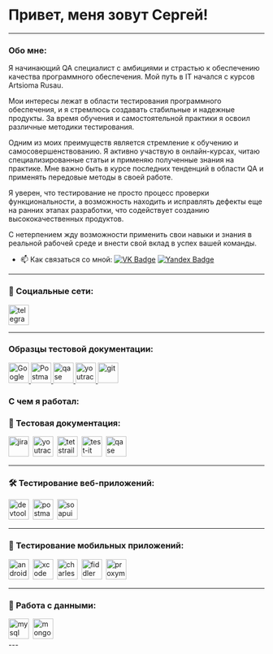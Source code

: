 # Привет, меня зовут Cергей!

---

###  Обо мне:



 Я начинающий QA специалист с амбициями и страстью к обеспечению качества программного обеспечения. Мой путь в IT начался с курсов Artsiomа Rusau.

Мои интересы лежат в области тестирования программного обеспечения, и я стремлюсь создавать стабильные и надежные продукты. За время обучения и самостоятельной практики я освоил различные методики тестирования.

Одним из моих преимуществ является стремление к обучению и самосовершенствованию. Я активно участвую в онлайн-курсах, читаю специализированные статьи и применяю полученные знания на практике. Мне важно быть в курсе последних тенденций в области QA и применять передовые методы в своей работе.

Я уверен, что тестирование не просто процесс проверки функциональности, а возможность находить и исправлять дефекты еще на ранних этапах разработки, что содействует созданию высококачественных продуктов.

С нетерпением жду возможности применить свои навыки и знания в реальной рабочей среде и внести свой вклад в успех вашей команды.


- 📫 Как связаться со мной:
 [![VK Badge](https://img.shields.io/badge/vk-Сергей_Казаков-blue)](https://vk.com/cerega2014) [![Yandex Badge](https://img.shields.io/badge/-Yandex-red?style=flat&logo=Yandex&logoColor=white)](cerega193@yandex.ru)

---

### 🤝 Социальные сети:

  <div id="badges">
    <a href="https://t.me/Cerega2014" target="_blank">
      <img src="https://cdn-icons-png.flaticon.com/512/2111/2111646.png" width="40" height="40" alt="telegram" />
    </a>
  </div>

---
### Образцы тестовой документации:

<a href="https://drive.google.com/drive/folders/1dg74TiGDVsJaXvrRWT5XkXXH5imM_PFe" target="_blank">
  <img src="https://cdn.icon-icons.com/icons2/1011/PNG/512/Google_Drive_icon-icons.com_75713.png" width="40" height="40" alt="Google Drive" />
</a>
<a href="https://www.postman.com/interstellar-star-287250/workspace/12/collection/26044076-51cbb310-2c21-4bc6-bbfe-359fdc7c3ef3?action=share&creator=26044076" target="_blank">
  <img src="https://seeklogo.com/images/P/postman-logo-0087CA0D15-seeklogo.com.png" width="40" height="40" alt="Postman" />
</a>
<a href="https://github.com/cerega2014/qase" target="_blank">
  <img src="https://luna1.co/eb0187.png" width="40" height="40" alt="qase" />
</a>
<a href="https://github.com/cerega2014/youtrack" target="_blank">
  <img src="https://upload.wikimedia.org/wikipedia/commons/thumb/8/8d/YouTrack_Icon.svg/1024px-YouTrack_Icon.svg.png?20200803082248" width="40" height="40" alt="youtrack" />
</a>
<a href="https://github.com/cerega2014/Git" target="_blank">
  <img src="https://cdn-icons-png.flaticon.com/512/4494/4494740.png" width="40" height="40" alt="git" />
</a>


### С чем я работал:

### 📁 Тестовая документация:

<div>
    <img src="https://cdn.jsdelivr.net/gh/devicons/devicon/icons/jira/jira-original.svg" title="jira" alt="jira" width="40" height="40"/>&nbsp
  <img src="https://upload.wikimedia.org/wikipedia/commons/thumb/8/8d/YouTrack_Icon.svg/1024px-YouTrack_Icon.svg.png?20200803082248" title="youtrack" alt="youtrack" width="40" height="40"/>&nbsp
  <img src="https://codahosted.io/packs/21236/unversioned/assets/LOGO/ba1091c59bab89cd2fd0f289622731fe16113d7b00905abe64759c313a4b73b76c1b0426076ed76cb74752234c734131df46992d5b8b48fc13e264240e4f7119f736cfeb64df36ded54b5cbf6198b9cadedf18dd0cac5c7dbcd16e6336c29363cd1292ba" title="testrail" alt="tetstrail" width="40" height="40"/>&nbsp
  <img src="https://docs.testit.software/images/testit_logo_icon.png" title="test-it" alt="test-it" width="40" height="40"/>&nbsp
  <img src="https://luna1.co/eb0187.png" title="qase" alt="qase" width="40" height="40"/>&nbsp
</div>

---

### 🛠 Тестирование веб-приложений:

<div>
  <img src="https://d33wubrfki0l68.cloudfront.net/38b5c953a4667366685d55db55d057c86db1fc54/a0fdc/static/acae6b24d940347661ca901ea07f47c1/chrome-dev-logo-icon.png" title="devtools" alt="devtools" width="40" height="40"/>&nbsp
  <img src="https://seeklogo.com/images/P/postman-logo-0087CA0D15-seeklogo.com.png" title="postman" alt="postman" width="40" height="40"/>&nbsp
  <img src="https://static0.smartbear.co/smartbearbrand/media/images/home/soapui-icon.svg" title="soapui" alt="soapui" width="40" height="40"/>&nbsp
</div>

---

### 📱 Тестирование мобильных приложений:

<div>
  <img src="https://cdn.jsdelivr.net/gh/devicons/devicon/icons/androidstudio/androidstudio-original.svg" title="android-studio" alt="android-studio" width="40" height="40"/>&nbsp
  <img src="https://cdn.jsdelivr.net/gh/devicons/devicon/icons/xcode/xcode-original.svg" title="xcode" alt="xcode" width="40" height="40"/>&nbsp
  <img src="https://cdn.icon-icons.com/icons2/3053/PNG/512/charles_proxy_macos_bigsur_icon_190302.png" title="charles-proxy" alt="charles-proxy" width="40" height="40"/>&nbsp
  <img src="https://www.megaleechers.com/storage/Fiddler-Everywhere-Icon.png" title="fiddler" alt="fiddler" width="40" height="40"/>&nbsp
  <img src="https://pbs.twimg.com/profile_images/1589614420766126080/slAIVDtr_400x400.jpg" title="proxyman" alt="proxyman" width="40" height="40"/>&nbsp
</div>


---

### 💾 Работа с данными:

<div>
  <img src="https://cdn.jsdelivr.net/gh/devicons/devicon/icons/mysql/mysql-original.svg" title="mysql" alt="mysql" width="40" height="40"/>&nbsp
  <img src="https://cdn.jsdelivr.net/gh/devicons/devicon/icons/mongodb/mongodb-original.svg" title="mongodb" alt="mongodb" width="40" height="40"/>&nbsp
</div>
---

<!-- ### 💻 Пройденные курсы:

| Курсы                                                           | Дата              |
| ----------------------------------------------------------------| :---------------: |
| netology.ru/Старт в программировании                            | 02/2022 - 03/2022 |

--- -->
